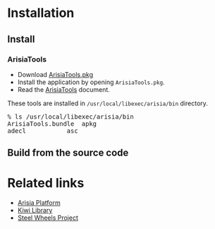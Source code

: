 # Installation

## Install 
### ArisiaTools
* Download [ArisiaTools.pkg](https://gitlab.com/steewheels/arisia/-/tree/main/ArisiaTools/Product/package?ref_type=heads)
* Install the application by opening <code>ArisiaTools.pkg</code>.
* Read the [ArisiaTools](https://gitlab.com/steewheels/arisia/-/blob/main/ArisiaTools/README.md) document.

These tools are installed in <code>/usr/local/libexec/arisia/bin</code> directory.
<pre>
% ls /usr/local/libexec/arisia/bin 
ArisiaTools.bundle	apkg
adecl			asc
</pre>

## Build from the source code

# Related links
* [Arisia Platform](https://gitlab.com/steewheels/arisia/-/blob/main/README.md)
* [Kiwi Library](https://gitlab.com/steewheels/kiwiscript/-/blob/main/KiwiLibrary/Document/Library.md)
* [Steel Wheels Project](https://gitlab.com/steewheels/project/-/blob/main/README.md)



